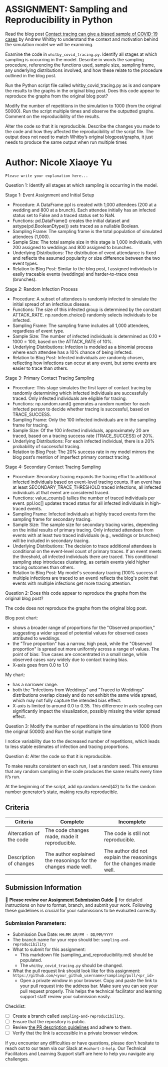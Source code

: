 # ASSIGNMENT: Sampling and Reproducibility in Python

Read the blog post [Contact tracing can give a biased sample of COVID-19 cases](https://andrewwhitby.com/2020/11/24/contact-tracing-biased/) by Andrew Whitby to understand the context and motivation behind the simulation model we will be examining.

Examine the code in `whitby_covid_tracing.py`. Identify all stages at which sampling is occurring in the model. Describe in words the sampling procedure, referencing the functions used, sample size, sampling frame, any underlying distributions involved, and how these relate to the procedure outlined in the blog post.

Run the Python script file called whitby_covid_tracing.py as is and compare the results to the graphs in the original blog post. Does this code appear to reproduce the graphs from the original blog post?

Modify the number of repetitions in the simulation to 1000 (from the original 50000). Run the script multiple times and observe the outputted graphs. Comment on the reproducibility of the results.

Alter the code so that it is reproducible. Describe the changes you made to the code and how they affected the reproducibility of the script file. The output does not need to match Whitby’s original blogpost/graphs, it just needs to produce the same output when run multiple times

# Author: Nicole Xiaoye Yu

```
Please write your explanation here...

```
Question 1: Identify all stages at which sampling is occurring in the model. 

Stage 1: Event Assignment and Initial Setup
- Procedure: A DataFrame ppl is created with 1,000 attendees (200 at a wedding and 800 at a brunch). Each attendee initially has an infected status set to False and a traced status set to NaN.
- Functions: pd.DataFrame() creates the initial dataset and astype(pd.BooleanDtype()) sets traced as a nullable Boolean.
- Sampling Frame: The sampling frame is the total population of simulated attendees (1,000).
- Sample Size: The total sample size in this stage is 1,000 individuals, with 200 assigned to weddings and 800 assigned to brunches. 
- Underlying Distributions: The distribution of event attendance is fixed and reflects the assumed popularity or size difference between the two event types.
- Relation to Blog Post: Similar to the blog post, I assigned individuals to easily traceable events (weddings) and harder-to-trace ones (brunches).

Stage 2: Random Infection Process
- Procedure:  A subset of attendees is randomly infected to simulate the initial spread of an infectious disease.
- Functions: The size of this infected group is determined by the constant ATTACK_RATE. np.random.choice() randomly selects individuals to be infected.
- Sampling Frame: The sampling frame includes all 1,000 attendees, regardless of event type.
- Sample Size: The number of infected individuals is determined as 0.10 * 1000 = 100, based on the ATTACK_RATE of 10%.
- Underlying Distributions: Infection is modeled as a binomial process where each attendee has a 10% chance of being infected.
- Relation to Blog Post: Infected individuals are randomly chosen, reflecting how infections can occur at any event, but some events are easier to trace than others.

Stage 3: Primary Contact Tracing Sampling
- Procedure: This stage simulates the first layer of contact tracing by randomly determining which infected individuals are successfully traced. Only infected individuals are eligible for tracing.
- Functions: np.random.rand() generates a random number for each infected person to decide whether tracing is successful, based on TRACE_SUCCESS.
- Sampling Frame: Only the 100 infected individuals are in the sampling frame for tracing.
- Sample Size: Of the 100 infected individuals, approximately 20 are traced, based on a tracing success rate (TRACE_SUCCESS) of 20%.
- Underlying Distributions: For each infected individual, there is a 20% probability of successful tracing.
- Relation to Blog Post: The 20% success rate in my model mirrors the blog post’s mention of imperfect primary contact tracing.

Stage 4: Secondary Contact Tracing Sampling
- Procedure: Secondary tracing expands the tracing effort to additional infected individuals based on event-level tracing counts. If an event has at least SECONDARY_TRACE_THRESHOLD traced infections, all infected individuals at that event are considered traced.
- Functions: value_counts() tallies the number of traced individuals per event. ppl.loc[] updates traced status for all infected individuals in high-traced events.
- Sampling Frame: Infected individuals at highly traced events form the sampling frame for secondary tracing.
- Sample Size: The sample size for secondary tracing varies, depending on the initial results of primary tracing. Only infected attendees from events with at least two traced individuals (e.g., weddings or brunches) will be included in secondary tracing.
- Underlying Distributions: The decision to trace additional attendees is conditional on the event-level count of primary traces. If an event meets the threshold, all infected individuals there are traced. This conditional sampling step introduces clustering, as certain events yield higher tracing outcomes than others.
- Relation to Blog Post: My model's secondary tracing (100% success if multiple infections are traced to an event) reflects the blog's point that events with multiple infections get more tracing attention.

Question 2:  Does this code appear to reproduce the graphs from the original blog post?

The code does not reproduce the graphs from the original blog post.

Blog post chart:
- shows a broader range of proportions for the "Observed proportion," suggesting a wider spread of potential values for observed cases attributed to weddings.
- the "True proportion" has a narrow, high peak, while the "Observed proportion" is spread out more uniformly across a range of values. The point of bias: True cases are concentrated in a small range, while observed cases vary widely due to contact tracing bias.
- X-axis goes from 0.0 to 1.0

My chart:
- has a narrower range.
- both the "Infections from Weddings" and "Traced to Weddings" distributions overlap closely and do not exhibit the same wide spread, which may not fully capture the intended bias effect.
- X-axis is limited to around 0.0 to 0.35. This difference in axis scaling can significantly impact the visualization, possibly missing the wider spread effect.

Question 3: Modify the number of repetitions in the simulation to 1000 (from the original 50000) and 
Run the script multiple time

I notice variability due to the decreased number of repetitions, which leads to less stable estimates of infection and tracing proportions.

Question 4:  Alter the code so that it is reproducible.

To make results consistent on each run, I set a random seed. This ensures that any random sampling in the code produces the same results every time it’s run.

At the beginning of the script, add np.random.seed(42) to fix the random number generator’s state, making results reproducible.





## Criteria

|Criteria|Complete|Incomplete|
|--------|----|----|
|Altercation of the code|The code changes made, made it reproducible.|The code is still not reproducible.|
|Description of changes|The author explained the reasonings for the changes made well.|The author did not explain the reasonings for the changes made well.|

## Submission Information

🚨 **Please review our [Assignment Submission Guide](https://github.com/UofT-DSI/onboarding/blob/main/onboarding_documents/submissions.md)** 🚨 for detailed instructions on how to format, branch, and submit your work. Following these guidelines is crucial for your submissions to be evaluated correctly.

### Submission Parameters:
* Submission Due Date: `HH:MM AM/PM - DD/MM/YYYY`
* The branch name for your repo should be: `sampling-and-reproducibility`
* What to submit for this assignment:
    * This markdown file (sampling_and_reproducibility.md) should be populated.
    * The `whitby_covid_tracing.py` should be changed.
* What the pull request link should look like for this assignment: `https://github.com/<your_github_username>/sampling/pull/<pr_id>`
    * Open a private window in your browser. Copy and paste the link to your pull request into the address bar. Make sure you can see your pull request properly. This helps the technical facilitator and learning support staff review your submission easily.

Checklist:
- [ ] Create a branch called `sampling-and-reproducibility`.
- [ ] Ensure that the repository is public.
- [ ] Review [the PR description guidelines](https://github.com/UofT-DSI/onboarding/blob/main/onboarding_documents/submissions.md#guidelines-for-pull-request-descriptions) and adhere to them.
- [ ] Verify that the link is accessible in a private browser window.

If you encounter any difficulties or have questions, please don't hesitate to reach out to our team via our Slack at `#cohort-3-help`. Our Technical Facilitators and Learning Support staff are here to help you navigate any challenges.
